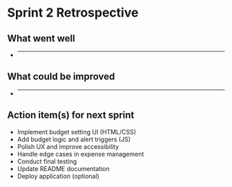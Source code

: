 # Sprint 2 Retrospective

## What went well
- ___

## What could be improved
- ___

## Action item(s) for next sprint
- Implement budget setting UI (HTML/CSS)
- Add budget logic and alert triggers (JS)
- Polish UX and improve accessibility
- Handle edge cases in expense management
- Conduct final testing
- Update README documentation
- Deploy application (optional)